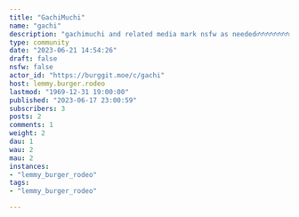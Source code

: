 ```yaml
---
title: "GachiMuchi" 
name: "gachi"
description: "gachimuchi and related media mark nsfw as needed♂️♂️♂️♂️♂️♂️♂️♂️♂️♂️♂️♂️♂️♂️♂️♂️"
type: community
date: "2023-06-21 14:54:26"
draft: false
nsfw: false
actor_id: "https://burggit.moe/c/gachi"
host: lemmy.burger.rodeo
lastmod: "1969-12-31 19:00:00"
published: "2023-06-17 23:00:59"
subscribers: 3
posts: 2
comments: 1
weight: 2
dau: 1
wau: 2
mau: 2
instances:
- "lemmy_burger_rodeo"
tags: 
- "lemmy_burger_rodeo"

---
```

